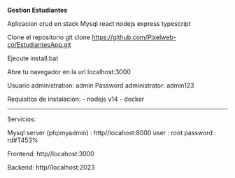 <b>Gestion Estudiantes</b> 

Aplicacion crud en stack Mysql react nodejs express typescript


Clone el repositorio
git clone https://github.com/Pixelweb-co/EstudiantesApp.git

Ejecute install.bat

Abre tu navegador en la url localhost:3000

Usuario administration: admin
Password administrator: admin123

Requisitos de instalación: 
          - nodejs v14
          - docker

<hr/>

Servicios:

Mysql server (phpmyadmin) : http//locahost:8000 
user : root
password : rd#T453%

Frontend: http//locahost:3000

Backend: http//localhost:2023


